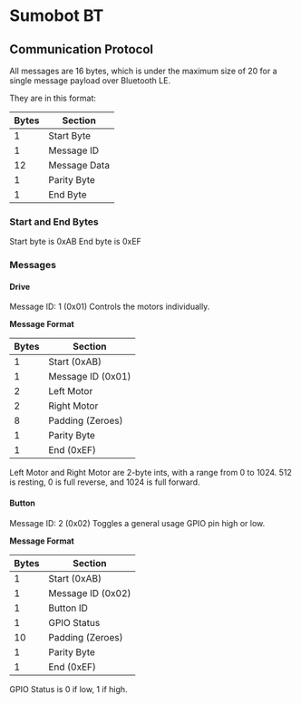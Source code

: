 # Sumobot BT

## Communication Protocol

All messages are 16 bytes, which is under the maximum size of 20 for a single message payload over Bluetooth LE.

They are in this format:

**Bytes** | **Section**
----------|------------
1         | Start Byte
1         | Message ID
12        | Message Data
1         | Parity Byte
1         | End Byte

### Start and End Bytes
Start byte is 0xAB
End byte is 0xEF

### Messages

#### Drive
Message ID: 1 (0x01)
Controls the motors individually.

**Message Format**

**Bytes** | **Section**
----------|------------
1         | Start (0xAB)
1         | Message ID (0x01)
2         | Left Motor
2         | Right Motor
8         | Padding (Zeroes)
1         | Parity Byte
1         | End (0xEF)

Left Motor and Right Motor are 2-byte ints, with a range from 0 to 1024. 
512 is resting, 0 is full reverse, and 1024 is full forward.

#### Button
Message ID: 2 (0x02)
Toggles a general usage GPIO pin high or low.

**Message Format**

**Bytes** | **Section**
----------|------------
1         | Start (0xAB)
1         | Message ID (0x02)
1         | Button ID
1         | GPIO Status
10        | Padding (Zeroes)
1         | Parity Byte
1         | End (0xEF)

GPIO Status is 0 if low, 1 if high.
